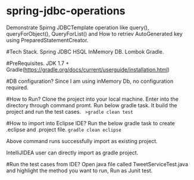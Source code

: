 # spring-jdbc-operations
Demonstrate Spirng JDBCTemplate operation like query(), queryForObject(), QueryForList() and How to retriev AutoGenerated key using 
PreparedStatementCreator.

#Tech Stack.
Spring JDBC
HSQL InMemory DB.
Lombok
Gradle.

#PreRequisites.
JDK 1.7 +
Gradle(https://gradle.org/docs/current/userguide/installation.html)

#DB configuration?
Since I am using inMemory Db, no configuration required.

#How to Run?
Clone the project into your local machine.
Enter into the directory through command promt.
Run below gradle task. It build the project and run the test cases.
<code> >gradle clean test </code>

#How to import into Eclipse IDE?
Run the below gradle task to create .eclipse and .project file.
<code>gradle clean eclipse</code>

Above command runs successfully import as existing project.

IntelliJIDEA user can directly import as gradle project.

#Run the test cases from IDE?
Open java file called TweetServiceTest.java and highlight the method you want to run, Run as Junit test.



